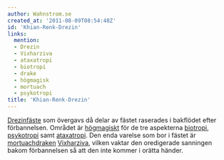 ```yaml
---
author: Wahnstrom.se
created_at: '2011-08-09T08:54:48Z'
id: 'Khian-Renk-Drezin'
links:
  mention:
  - Drezin
  - Vixharziva
  - ataxatropi
  - biotropi
  - drake
  - högmagisk
  - mortuach
  - psykotropi
title: 'Khian-Renk-Drezin'
---
```


[Drezinfäste] som övergavs då delar av fästet raserades i bakflödet efter förbannelsen. Området är
[högmagiskt] för de tre aspekterna [biotropi], [psykotropi] samt [ataxatropi]. Den enda varelse som
bor i fästet är [mortuach][][draken][] [Vixharziva], vilken vaktar den oredigerade sanningen bakom
förbannelsen så att den inte kommer i orätta händer.

  [Drezinfäste]: Drezin
  [högmagiskt]: högmagisk
  [biotropi]: biotropi
  [psykotropi]: psykotropi
  [ataxatropi]: ataxatropi
  [mortuach]: mortuach
  [draken]: drake
  [Vixharziva]: Vixharziva